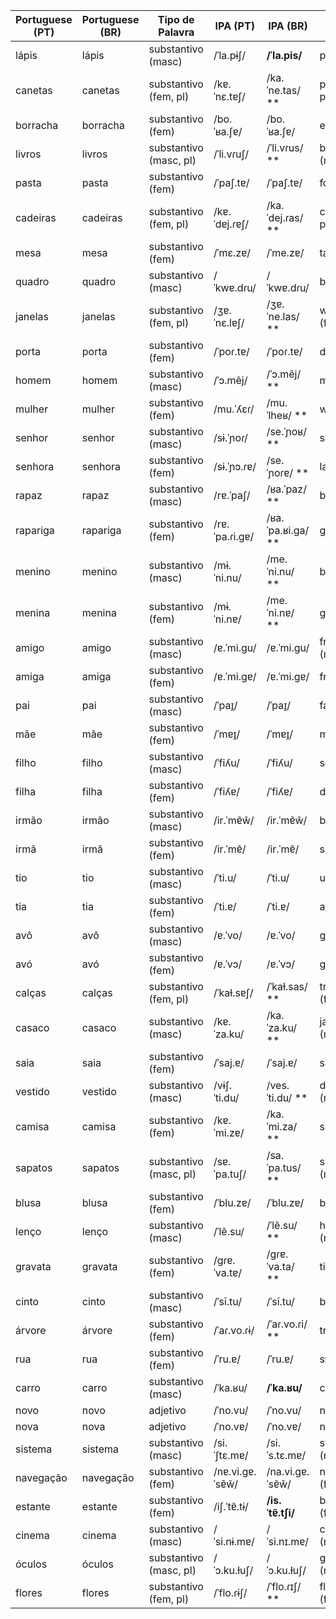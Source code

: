 | Portuguese (PT)  | Portuguese (BR) | Tipo de Palavra         | IPA (PT)           | IPA (BR)           | English           | Spanish            | No. |
|------------------|------------------|-------------------------|--------------------|--------------------|-------------------|--------------------|-----|
| lápis            | lápis            | substantivo (masc)      | /ˈla.pɨʃ/          | **/ˈla.pis/**     | pencil            | lápiz              |     |
| canetas          | canetas          | substantivo (fem, pl)   | /kɐ.ˈnɛ.tɐʃ/       | /ka.ˈne.tas/ **    | pens (fem, pl)   | bolígrafos (fem, pl)|     |
| borracha         | borracha         | substantivo (fem)       | /bo.ˈʁa.ʃɐ/        | /bo.ˈʁa.ʃɐ/        | eraser            | goma de borrar      |     |
| livros           | livros           | substantivo (masc, pl)  | /ˈli.vɾuʃ/         | /ˈli.vɾus/ **      | books (masc, pl) | libros (masc, pl)   |     |
| pasta            | pasta            | substantivo (fem)       | /ˈpaʃ.tɐ/          | /ˈpaʃ.tɐ/          | folder            | carpeta             |     |
| cadeiras         | cadeiras         | substantivo (fem, pl)   | /kɐ.ˈdɐj.ɾɐʃ/      | /ka.ˈdej.ɾas/ **   | chairs (fem, pl) | sillas (fem, pl)    |     |
| mesa             | mesa             | substantivo (fem)       | /ˈmɛ.zɐ/           | /ˈme.zɐ/           | table             | mesa                |     |
| quadro           | quadro           | substantivo (masc)      | /ˈkwɐ.dɾu/         | /ˈkwɐ.dɾu/         | board             | pizarra             |     |
| janelas          | janelas          | substantivo (fem, pl)   | /ʒɐ.ˈnɛ.lɐʃ/       | /ʒɐ.ˈne.las/ **    | windows (fem, pl)| ventanas (fem, pl)  |     |
| porta            | porta            | substantivo (fem)       | /ˈpoɾ.tɐ/          | /ˈpoɾ.tɐ/          | door              | puerta              |     |
| homem            | homem            | substantivo (masc)      | /ˈɔ.mẽj/           | /ˈɔ.mẽj/ **        | man               | hombre              |     |
| mulher           | mulher           | substantivo (fem)       | /mu.ˈʎɛɾ/          | /mu.ˈlheʁ/ **      | woman             | mujer               |     |
| senhor           | senhor           | substantivo (masc)      | /sɨ.ˈɲoɾ/          | /se.ˈɲoʁ/ **       | sir               | señor               |     |
| senhora          | senhora          | substantivo (fem)       | /sɨ.ˈɲɔ.ɾɐ/        | /se.ˈɲoɾɐ/ **      | lady              | señora              |     |
| rapaz            | rapaz            | substantivo (masc)      | /rɐ.ˈpaʃ/          | /ʁa.ˈpaz/ **       | boy               | chico               |     |
| rapariga         | rapariga         | substantivo (fem)       | /rɐ.ˈpa.ɾi.ɡɐ/     | /ʁa.ˈpa.ʁi.ɡa/ **  | girl              | chica               |     |
| menino           | menino           | substantivo (masc)      | /mɨ.ˈni.nu/         | /me.ˈni.nu/ **      | boy               | niño                |     |
| menina           | menina           | substantivo (fem)       | /mɨ.ˈni.nɐ/         | /me.ˈni.nɐ/ **      | girl              | niña                |     |
| amigo            | amigo            | substantivo (masc)      | /ɐ.ˈmi.ɡu/          | /ɐ.ˈmi.ɡu/          | friend (masc)    | amigo               |     |
| amiga            | amiga            | substantivo (fem)       | /ɐ.ˈmi.ɡɐ/          | /ɐ.ˈmi.ɡɐ/          | friend (fem)     | amiga               |     |
| pai              | pai              | substantivo (masc)      | /ˈpaɪ̯/             | /ˈpaɪ̯/             | father            | padre               |     |
| mãe              | mãe              | substantivo (fem)       | /ˈmɐɪ̯/             | /ˈmɐɪ̯/             | mother            | madre               |     |
| filho            | filho            | substantivo (masc)      | /ˈfiʎu/             | /ˈfiʎu/             | son               | hijo                |     |
| filha            | filha            | substantivo (fem)       | /ˈfiʎɐ/             | /ˈfiʎɐ/             | daughter          | hija                |     |
| irmão            | irmão            | substantivo (masc)      | /ir.ˈmɐ̃w̃/          | /ir.ˈmɐ̃w̃/          | brother           | hermano             |     |
| irmã             | irmã             | substantivo (fem)       | /ir.ˈmɐ̃/            | /ir.ˈmɐ̃/            | sister            | hermana             |     |
| tio              | tio              | substantivo (masc)      | /ˈti.u/             | /ˈti.u/             | uncle             | tío                 |     |
| tia              | tia              | substantivo (fem)       | /ˈti.ɐ/             | /ˈti.ɐ/             | aunt              | tía                 |     |
| avô              | avô              | substantivo (masc)      | /ɐ.ˈvo/             | /ɐ.ˈvo/             | grandfather       | abuelo              |     |
| avó              | avó              | substantivo (fem)       | /ɐ.ˈvɔ/             | /ɐ.ˈvɔ/             | grandmother       | abuela              |     |
| calças           | calças           | substantivo (fem, pl)   | /ˈkaɫ.sɐʃ/          | /ˈkaɫ.sas/ **       | trousers (fem, pl)| pantalones (masc, pl)|     |
| casaco           | casaco           | substantivo (masc)      | /kɐ.ˈza.ku/         | /ka.ˈza.ku/ **      | jacket (masc)    | chaqueta (fem)      |     |
| saia             | saia             | substantivo (fem)       | /ˈsaj.ɐ/            | /ˈsaj.ɐ/            | skirt (fem)      | falda               |     |
| vestido          | vestido          | substantivo (masc)      | /vɨʃ.ˈti.du/        | /ves.ˈti.du/ **     | dress (masc)     | vestido (masc)      |     |
| camisa           | camisa           | substantivo (fem)       | /kɐ.ˈmi.zɐ/         | /ka.ˈmi.za/ **      | shirt (fem)      | camisa (fem)        |     |
| sapatos          | sapatos          | substantivo (masc, pl)  | /sɐ.ˈpa.tuʃ/        | /sa.ˈpa.tus/ **     | shoes (masc, pl) | zapatos (masc, pl)  |     |
| blusa            | blusa            | substantivo (fem)       | /ˈblu.zɐ/           | /ˈblu.zɐ/           | blouse (fem)     | blusa (fem)         |     |
| lenço            | lenço            | substantivo (masc)      | /ˈlẽ.su/            | /ˈlẽ.su/ **        | handkerchief (masc)| pañuelo (masc)      |     |
| gravata          | gravata          | substantivo (fem)       | /ɡɾɐ.ˈva.tɐ/        | /ɡɾɐ.ˈva.ta/ **    | tie (fem)        | corbata (fem)       |     |
| cinto            | cinto            | substantivo (masc)      | /ˈsĩ.tu/            | /ˈsĩ.tu/            | belt (masc)      | cinturón (masc)     |     |
| árvore           | árvore           | substantivo (fem)       | /ˈaɾ.vo.ɾɨ/         | /ˈaɾ.vo.ɾi/ **      | tree (fem)       | árbol (masc)        |     |
| rua              | rua              | substantivo (fem)       | /ˈru.ɐ/             | /ˈru.ɐ/             | street (fem)     | calle (fem)         |     |
| carro            | carro            | substantivo (masc)      | /ˈka.ʁu/            | **/ˈka.ʁu/**        | car (masc)       | coche (masc)        |     |
| novo             | novo             | adjetivo                | /ˈno.vu/            | /ˈno.vu/            | new               | nuevo               |     |
| nova             | nova             | adjetivo                | /ˈno.vɐ/            | /ˈno.vɐ/            | new (fem)         | nueva               |     |
| sistema          | sistema          | substantivo (masc)      | /si.ˈʃtɛ.mɐ/        | /si.ˈs.tɛ.mɐ/       | system (masc)    | sistema (masc)      |     |
| navegação        | navegação        | substantivo (fem)       | /nɐ.vi.ɡɐ.ˈsɐ̃w̃/   | /na.vi.ɡɐ.ˈsɐ̃w̃/   | navigation (fem) | navegación (fem)   |     |
| estante          | estante          | substantivo (fem)       | /iʃ.ˈtɐ̃.tɨ/        | **/is.ˈtɐ̃.tʃi/**    | bookshelf (fem)  | estante (fem)       |     |
| cinema           | cinema           | substantivo (masc)      | /ˈsi.nɨ.mɐ/         | /ˈsi.nɪ.mɐ/         | cinema (masc)    | cine (masc)         |     |
| óculos           | óculos           | substantivo (masc, pl)  | /ˈɔ.ku.ɫuʃ/         | /ˈɔ.ku.ɫuʃ/         | glasses (masc, pl)| gafas (fem, pl)     |     |
| flores           | flores           | substantivo (fem, pl)   | /ˈflo.ɾɨʃ/         | /ˈflo.ɾɪʃ/ **      | flowers (fem, pl)| flores (fem, pl)   |     |
